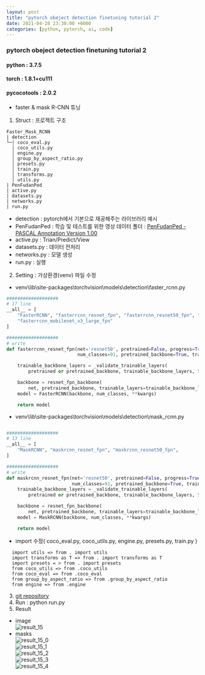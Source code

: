 ```yaml
---
layout: post
title: "pytorch obeject detection finetuning tutorial 2"
date: 2021-04-28 23:30:00 +0000
categories: [python, pytorch, ai, code]
---
```

### pytorch obeject detection finetuning tutorial 2
#### python : 3.7.5
#### torch : 1.8.1+cu111
#### pycocotools : 2.0.2

- faster & mask R-CNN 튜닝  

1. Struct : 프로젝트 구조
```
Faster_Mask_RCNN
| detection
└─| coco_eval.py
  | coco_utils.py
  │ engine.py
  │ group_by_aspect_ratio.py
  │ presets.py
  │ train.py
  │ transforms.py
  │ utils.py
| PenFudanPed
| active.py
| datasets.py
| networks.py
| run.py
```
- detection :  pytorch에서 기본으로 재공해주는 라이브러리 예시
- PenFudanPed : 학습 및 테스트를 위한 영상 데이터 폴더 : [ PenFudanPed - PASCAL Annotation Version 1.00 ](https://www.cis.upenn.edu/~jshi/ped_html/)
- active.py : Trian/Predict/View
- datasets.py : 데이터 전처리
- networks.py : 모델 생성
- run.py : 실행

2. Setting : 가상환경(venv) 파일 수정
- venv\lib\site-packages\torchvision\models\detection\faster_rcnn.py  

~~~python
###################
# 17 line
__all__ = [
    "FasterRCNN", "fasterrcnn_resnet_fpn", "fasterrcnn_resnet50_fpn", "fasterrcnn_mobilenet_v3_large_320_fpn",
    "fasterrcnn_mobilenet_v3_large_fpn"
]

###################
# write
def fasterrcnn_resnet_fpn(net='resnet50', pretrained=False, progress=True,
                          num_classes=91, pretrained_backbone=True, trainable_backbone_layers=None, **kwargs):

    trainable_backbone_layers = _validate_trainable_layers(
        pretrained or pretrained_backbone, trainable_backbone_layers, 5, 3)

    backbone = resnet_fpn_backbone(
        net, pretrained_backbone, trainable_layers=trainable_backbone_layers)
    model = FasterRCNN(backbone, num_classes, **kwargs)

    return model
~~~

- venv\lib\site-packages\torchvision\models\detection\mask_rcnn.py  

~~~python

###################
# 13 line
__all__ = [
    "MaskRCNN", "maskrcnn_resnet_fpn", "maskrcnn_resnet50_fpn",
]

###################
# write
def maskrcnn_resnet_fpn(net='resnet50', pretrained=False, progress=True,
                        num_classes=91, pretrained_backbone=True, trainable_backbone_layers=None, **kwargs):
    trainable_backbone_layers = _validate_trainable_layers(
        pretrained or pretrained_backbone, trainable_backbone_layers, 5, 3)

    backbone = resnet_fpn_backbone(
        net, pretrained_backbone, trainable_layers=trainable_backbone_layers)
    model = MaskRCNN(backbone, num_classes, **kwargs)

    return model

~~~

- import 수정( coco_eval.py, coco_utils.py, engine.py, presets.py, train.py )  

```
  import utils => from . import utils
  import transforms as T => from . import transforms as T
  import presets = > from . import presets
  from coco_utils => from .coco_utils
  from coco_eval => from .coco_eval
  from group_by_aspect_ratio => from .group_by_aspect_ratio
  from engine => from .engine
```

3. [git repository](https://github.com/MizzleAa/Faster_Mask_RCNN)  
4. Run : python run.py  
5. Result  
- image  
![result_15](https://github.com/MizzleAa/Faster_Mask_RCNN/blob/main/result/15.png?raw=true)  
- masks  
![result_15_0](https://github.com/MizzleAa/Faster_Mask_RCNN/blob/main/result/15_0.png?raw=true)  
![result_15_1](https://github.com/MizzleAa/Faster_Mask_RCNN/blob/main/result/15_1.png?raw=true)  
![result_15_2](https://github.com/MizzleAa/Faster_Mask_RCNN/blob/main/result/15_2.png?raw=true)  
![result_15_3](https://github.com/MizzleAa/Faster_Mask_RCNN/blob/main/result/15_3.png?raw=true)  
![result_15_4](https://github.com/MizzleAa/Faster_Mask_RCNN/blob/main/result/15_4.png?raw=true)  
